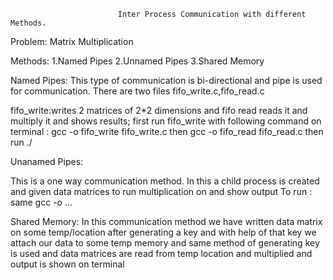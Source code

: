 							Inter Process Communication with different Methods.


								
						

 
Problem: Matrix Multiplication

Methods:
1.Named Pipes
2.Unnamed Pipes
3.Shared Memory

Named Pipes:
	This type of communication is bi-directional and pipe is used for communication.
	There are two files fifo_write.c,fifo_read.c 
	
fifo_write:writes 2 matrices of 2*2 dimensions and fifo read reads it and multiply it and shows results;
first run fifo_write with following command on terminal :  gcc -o fifo_write fifo_write.c then gcc -o fifo_read fifo_read.c
then run ./<Filename>


Unanamed Pipes:

This is a one way communication method.
In this a child process is created and given data matrices to run multiplication on and show output
To run : same gcc -o ...

Shared Memory:
 In this communication method we have written data matrix on some temp/location after generating a key and with help of that key we attach our data to some temp memory
 and same method of generating key is used and data matrices are read from temp location and multiplied and output is shown on terminal
	 	

 
